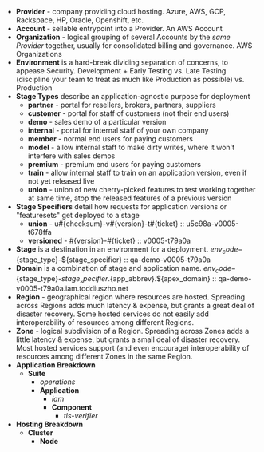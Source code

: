 * **Provider** - company providing cloud hosting. Azure, AWS, GCP, Rackspace, HP, Oracle, Openshift, etc.
* **Account** - sellable entrypoint into a Provider. An AWS Account
* **Organization** - logical grouping of several Accounts by the _same Provider_ together, usually for consolidated billing and governance. AWS Organizations
* **Environment** is a hard-break dividing separation of concerns, to appease Security. Development + Early Testing vs. Late Testing (discipline your team to treat as much like Production as possible) vs. Production
* **Stage Types** describe an application-agnostic purpose for deployment
  * **partner** - portal for resellers, brokers, partners, suppliers
  * **customer** - portal for staff of customers (not their end users)
  * **demo** - sales demo of a particular version
  * **internal** - portal for internal staff of your own company
  * **member** - normal end users for paying customers
  * **model** - allow internal staff to make dirty writes, where it won't interfere with sales demos
  * **premium** - premium end users for paying customers
  * **train** - allow internal staff to train on an application version, even if not yet released live
  * **union** - union of new cherry-picked features to test working together at same time, atop the released features of a previous version
* **Stage Specifiers** detail how requests for application versions or "featuresets" get deployed to a stage
  * **union** - u#{checksum}-v#{version}-t#{ticket} :: u5c98a-v0005-t678ffa
  * **versioned** - #{version}-#{ticket} :: v0005-t79a0a
* **Stage** is a destination in an environment for a deployment. ${env_code}-${stage_type}-${stage_specifier} :: qa-demo-v0005-t79a0a
* **Domain** is a combination of stage and application name. ${env_code}-${stage_type}-${stage_specifier}.${app_abbrev}.${apex_domain} :: qa-demo-v0005-t79a0a.iam.toddiuszho.net
* **Region** - geographical region where resources are hosted. Spreading across Regions adds much latency & expense, but grants a great deal of disaster recovery. Some hosted services do not easily add interoperability of resources among different Regions.
* **Zone** - logical subdivision of a Region. Spreading across Zones adds a little latency & expense, but grants a small deal of disaster recovery. Most hosted services support (and even encourage) interoperability of resources among different Zones in the same Region.
* **Application Breakdown**
  * **Suite**
    * _operations_
    * **Application**
      * _iam_
      * **Component**
        * _tls-verifier_
* **Hosting Breakdown**
  * **Cluster**
    * **Node**
